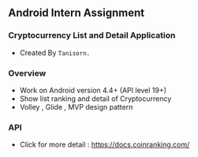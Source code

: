 ## Android Intern Assignment

### Cryptocurrency List and Detail Application
- Created By `Tanisorn.`

### Overview
- Work on Android version 4.4+ (API level 19+)
- Show list ranking and detail of Cryptocurrency
- Volley , Glide , MVP design pattern

### API

- Click for more detail : https://docs.coinranking.com/
